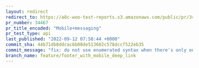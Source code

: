```yaml
---
layout: redirect
redirect_to: https://a8c-woo-test-reports.s3.amazonaws.com/public/pr/34467/api/index.html
pr_number: 34467
pr_title_encoded: "Mobile+messaging"
pr_test_type: api
last_published: "2022-09-12 07:58:44 +0000"
commit_sha: 44b71db8ddcac6b08de513602c578dccf522eb35
commit_message: "fix: do not use enumerated syntax when there's only one token"
branch_name: feature/footer_with_mobile_deep_link
---
```

